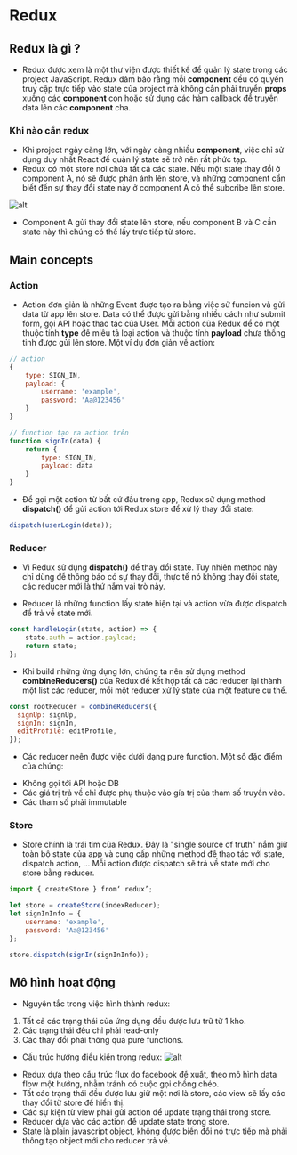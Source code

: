 # Redux

## Redux là gì ?

- Redux được xem là một thư viện được thiết kế để quản lý state trong các project JavaScript. Redux đảm bảo rằng mỗi **component** đều có quyền truy cập trực tiếp vào state của project mà không cần phải truyền **props** xuống các **component** con hoặc sử dụng các hàm callback để truyền data lên các **component** cha.

### Khi nào cần redux

- Khi project ngày càng lớn, với ngày càng nhiều **component**, việc chỉ sử dụng duy nhất React để quản lý state sẽ trở nên rất phức tạp.
- Redux có một store nơi chứa tất cả các state. Nếu một state thay đổi ở component A, nó sẽ được phản ánh lên store, và những component cần biết đến sự thay đổi state này ở component A có thể subcribe lên store.

![alt](https://images.viblo.asia/fcf84f2c-9440-49e7-a946-6a526b1d878f.png)

- Component A gửi thay đổi state lên store, nếu component B và C cần state này thì chúng có thể lấy trực tiếp từ store.

## Main concepts

### Action

- Action đơn giản là những Event được tạo ra bằng việc sử funcion và gửi data từ app lên store. Data có thể được gửi bằng nhiều cách như submit form, gọi API hoặc thao tác của User. Mỗi action của Redux để có một thuộc tính **type** để miêu tả loại action và thuộc tính **payload** chưa thông tinh được gửi lên store. Một ví dụ đơn giản về action:

```js
// action
{
    type: SIGN_IN,
    payload: {
        username: 'example',
        password: 'Aa@123456'
    }
}

// function tạo ra action trên
function signIn(data) {
    return {
        type: SIGN_IN,
        payload: data
    }
}

```

- Để gọi một action từ bất cứ đầu trong app, Redux sử dụng method **dispatch()** để gửi action tới Redux store để xử lý thay đổi state:

```js
dispatch(userLogin(data));
```

### Reducer

- Vì Redux sử dụng **dispatch()** để thay đổi state. Tuy nhiên method này chỉ dùng để thông báo có sự thay đổi, thực tế nó không thay đổi state, các reducer mới là thứ nắm vai trò này.

- Reducer là những function lấy state hiện tại và action vừa được dispatch để trả về state mới.

```js
const handleLogin(state, action) => {
    state.auth = action.payload;
    return state;
};
```

- Khi build những ứng dụng lớn, chúng ta nên sử dụng method **combineReducers()** của Redux để kết hợp tất cả các reducer lại thành một list các reducer, mỗi một reducer xử lý state của một feature cụ thể.

```js
const rootReducer = combineReducers({
  signUp: signUp,
  signIn: signIn,
  editProfile: editProfile,
});
```

- Các reducer neên được việc dưới dạng pure function. Một số đặc điểm của chúng:

* Không gọi tới API hoặc DB
* Các giá trị trả về chỉ được phụ thuộc vào gía trị của tham số truyền vào.
* Các tham số phải immutable

### Store

- Store chính là trái tim của Redux. Đây là "single source of truth" nắm giữ toàn bộ state của app và cung cấp những method để thao tác với state, dispatch action, ... Mỗi action được dispatch sẽ trả về state mới cho store bằng reducer.

```js
import { createStore } from‘ redux’;

let store = createStore(indexReducer);
let signInInfo = {
    username: 'example',
    password: 'Aa@123456'
};

store.dispatch(signIn(signInInfo));
```

## Mô hình hoạt động

- Nguyên tắc trong việc hình thành redux:

1. Tất cả các trạng thái của ứng dụng đều được lưu trữ từ 1 kho.
2. Các trạng thái đều chỉ phải read-only
3. Các thay đổi phải thông qua pure functions.

- Cấu trúc hướng điều kiển trong redux:
  ![alt](https://images.viblo.asia/0065ffba-31b9-4e77-972f-87aa397f966b.png)

* Redux dựa theo cấu trúc flux do facebook đề xuất, theo mô hình data flow một hướng, nhằm tránh có cuộc gọi chồng chéo.
* Tất các trạng thái đều được lưu giữ một nơi là store, các view sẽ lấy các thay đổi từ store để hiển thị.
* Các sự kiện từ view phải gửi action để update trạng thái trong store.
* Reducer dựa vào các action để update state trong store.
* State là plain javascript object, không được biến đổi nó trực tiếp mà phải thông tạo object mới cho reducer trả về.
